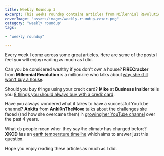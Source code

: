 ```yaml
---
title: Weekly Roundup 3
excerpt: This weeks roundup contains articles from Millennial Revolution, Business Insider, AnkiOnTheMove and XKCD
coverImage: "assets/images/weekly-roundup-cover.png"
category: "weekly roundup"
tags:

- "weekly roundup"

---
```


Every week I come across some great articles. Here are some of the posts I feel you will enjoy reading as much as I did.

Can you be considered wealthy if you don't own a house? **FIRECracker** from **Millennial Revolution** is a millionaire who talks about [why she still won't buy a house](http://www.millennial-revolution.com/rent/disowned-millionaire-still-wont-buy-house/).

Should you buy things using your credit card? **Mike** at **Business Insider** tells you [8 things you should always buy with a credit card](http://www.businessinsider.com.au/things-you-should-always-buy-with-a-credit-card-2016-8).

Have you always wondered what it takes to have a successful YouTube channel? **Ankita** from **AnkiOnTheMove** talks about the challenges she faced (and how she overcame them) in [growing her YouTube channel](https://www.linkedin.com/pulse/how-i-started-grew-my-youtube-channel-ankita-sinha) over the past 4 years.

What do people mean when they say the climate has changed before? **XKCD** has an [earth temperature timeline](http://xkcd.com/1732/) which aims to answer just this question.

Hope you enjoy reading these articles as much as I did.
